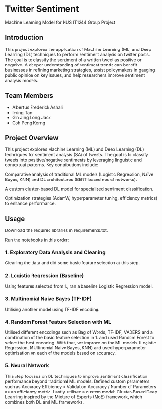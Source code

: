 # Twitter Sentiment
Machine Learning Model for NUS IT1244 Group Project

## Introduction
This project explores the application of Machine Learning (ML) and Deep Learning (DL) techniques to perform sentiment analysis on twitter posts. The goal is to classify the sentiment of a written tweet as positive or negative. A deeper understanding of sentiment trends can benefit businesses in refining marketing strategies, assist policymakers in gauging public opinion on key issues, and help researchers improve sentiment analysis models.

## Team Members
* Albertus Frederick Ashali
* Irving Tan
* Gin Jing Long Jack
* Goh Peng Kerng

## Project Overview
This project explores Machine Learning (ML) and Deep Learning (DL) techniques for sentiment analysis (SA) of tweets. The goal is to classify tweets into positive/negative sentiments by leveraging linguistic and contextual patterns. Key contributions include:

Comparative analysis of traditional ML models (Logistic Regression, Naïve Bayes, KNN) and DL architectures (BERT-based neural networks).

A custom cluster-based DL model for specialized sentiment classification.

Optimization strategies (AdamW, hyperparameter tuning, efficiency metrics) to enhance performance.

## Usage
Download the required libraries in requirements.txt.

Run the notebooks in this order:
### 1. Exploratory Data Analysis and Cleaning
Cleaning the data and did some basic feature selection at this step.
### 2. Logistic Regression (Baseline)
Using features selected from 1., ran a baseline Logistic Regression model.
### 3. Multinomial Naive Bayes (TF-IDF)
Utilising another model using TF-IDF encoding.
### 4. Random Forest Feature Selection with ML
Utilised different encodings such as Bag of Words, TF-IDF, VADERS and a combination of the basic feature selection in 1. and used Random Forest to select the best encoding. With that, we improve on the ML models (Logistic Regression, MUltinomial Naive Bayes, KNN) and used hyperparameter optimisation on each of the models based on accuracy. 
### 5. Neural Network
This step focuses on DL techniques to improve sentiment classification performance beyond traditional ML models. Defined custom parameters such as Accuracy Efficiency = Validation Accuracy / Number of Parameters as an efficiency metric. Lastly, utilised a custom model: Cluster-Based Deep Learning inspired by the Mixture of Experts (MoE) framework, which combines both DL and ML frameworks.
